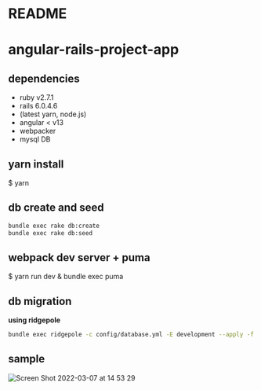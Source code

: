 # README

# angular-rails-project-app
## dependencies
- ruby v2.7.1  
- rails 6.0.4.6  
- (latest yarn, node.js)  
- angular < v13
- webpacker
- mysql DB

## yarn install
$ yarn

## db create and seed
```bash
bundle exec rake db:create
bundle exec rake db:seed
```

## webpack dev server + puma
$ yarn run dev & bundle exec puma

## db migration
**using ridgepole**
```bash
bundle exec ridgepole -c config/database.yml -E development --apply -f db/Schemafile
```

## sample
![Screen Shot 2022-03-07 at 14 53 29](https://user-images.githubusercontent.com/48423778/156976062-25fef772-02db-42cf-9d07-5e81223dad86.png)
